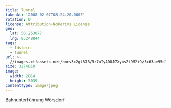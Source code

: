 ```yaml
---
title: Tunnel
takenAt: '2008-02-07T08:24:20.000Z'
rotation: 0
license: Attribution-NoDerivs License
geo:
  lat: 50.253077
  lng: 8.248844
tags:
  - Idstein
  - tunnel
url: >-
  //images.ctfassets.net/bncv3c2gt878/5z7oIyAD8J7XybsZt9M2i9/5c63ae95d10449b6ad890bb64f55a901/tunnel_4343148639_o
size: 3274810
image:
  width: 2014
  height: 3039
contentType: image/jpeg
---
```


Bahnunterführung Wörsdorf